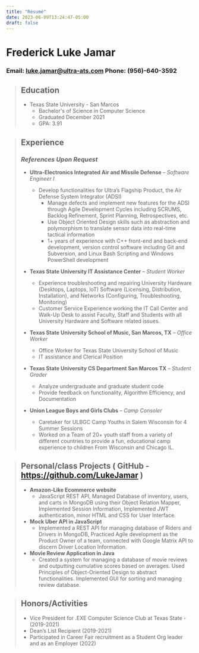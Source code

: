 ```yaml
---
title: "Résumé"
date: 2023-06-09T13:24:47-05:00
draft: false
---
```


# Frederick Luke Jamar
### Email: luke.jamar@ultra-ats.com Phone: (956)-640-3592

> ## Education
> - Texas State University - San Marcos
>   - Bachelor's of Science in Computer Science
>   - Graduated December 2021
>   - GPA: 3.91

> ## Experience
> ### *References Upon Request*
> - **Ultra-Electronics Integrated Air and Missile Defense** – *Software Engineer I*
>   - Develop functionalities for Ultra’s Flagship Product, the Air Defense System Integrator (ADSI)
>       - Manage defects and implement new features for the ADSI through Agile Development Cycles including SCRUMS, Backlog Refinement, Sprint Planning, Retrospectives, etc.
>       - Use Object Oriented Design skills such as abstraction and polymorphism to translate sensor data into real-time tactical information
>       - 1+ years of experience with C++ front-end and back-end development, version control software including Git and Subversion, and Linux Bash Scripting and Windows PowerShell development
>
> - **Texas State University IT Assistance Center** – *Student Worker*
>   - Experience troubleshooting and repairing University Hardware (Desktops, Laptops, IoT) Software (Licensing, Distribution, Installation), and Networks (Configuring, Troubleshooting, Monitoring)
>   - Customer Service Experience working the IT Call Center and Walk-Up Desk to assist Faculty, Staff and Students with all University Hardware and Software related issues.
>
> - **Texas State University School of Music, San Marcos, TX** – *Office Worker*
>   - Office Worker for Texas State University School of Music
>   - IT assistance and Clerical Position
>
> - **Texas State University CS Department San Marcos TX** – *Student Grader*
>   - Analyze undergraduate and graduate student code
>   - Provide feedback on functionality, Algorithm Efficiency, and Documentation
>
> - **Union League Boys and Girls Clubs** – *Camp Consoler*
>   - Caretaker for ULBGC Camp Youths in Salem Wisconsin for 4 Summer Sessions
>   - Worked on a Team of 20+ youth staff from a variety of different countries to provide a fun, educational camp experience to children From Wisconsin and Chicago IL.

> ## Personal/class Projects ( GitHub - https://github.com/LukeJamar )
> - **Amazon-Like Ecommerce website**
>   - JavaScript REST API, Managed Database of inventory, users, and carts in MongoDB using their Object Relation Mapper, Implemented Session Information, Implemented JWT authentication, minor HTML and CSS for User Interface.
> - **Mock Uber API in JavaScript**
>   - Implemented a REST API for managing database of Riders and Drivers in MongoDB, Practiced Agile development as the Product Owner of a team, connected with Google Matrix API to discern Driver Location Information.
> - **Movie Review Application in Java**
>   - Created a system for managing a database of movie reviews and outputting cumulative scores based on averages. Used Principles of Object-Oriented Design to abstract functionalities. Implemented GUI for sorting and managing review database.

> ## Honors/Activities
> - Vice President for .EXE Computer Science Club at Texas State - (2019-2021)
> - Dean’s List Recipient (2019-2021)
> - Participated in Career Fair recruitment as a Student Org leader and as an Employer (2022)
